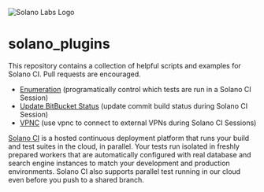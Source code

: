 ![Solano Labs Logo](https://www.solanolabs.com/assets/solano-labs-1cfeb8f4276fc9294349039f602d5923.png)
# solano_plugins

This repository contains a collection of helpful scripts and examples
for Solano CI.  Pull requests are encouraged.

- [Enumeration](./enumeration) (programatically control which tests are run in a Solano CI Session)
- [Update BitBucket Status](./update_bitbucket_status) (update commit build status during Solano CI Session)
- [VPNC](./external_vpnc) (use vpnc to connect to external VPNs during Solano CI Sessions)

[Solano CI](https://www.solanolabs.com/) is a hosted continuous deployment platform that runs your build
and test suites in the cloud, in parallel.  Your tests run isolated in
freshly prepared workers that are automatically configured with real
database and search engine instances to match your development and
production environments.  Solano CI also supports parallel test running
in our cloud even before you push to a shared branch.

